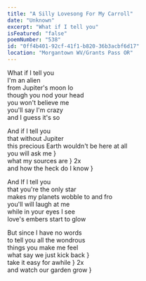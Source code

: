 ```yaml
---
title: "A Silly Lovesong For My Carroll"
date: "Unknown"
excerpt: "What if I tell you"
isFeatured: "false"
poemNumber: "538"
id: "0ff4b401-92cf-41f1-b820-36b3acbf6d17"
location: "Morgantown WV/Grants Pass OR"
---
```


What if I tell you  
I'm an alien  
from Jupiter's moon Io  
though you nod your head  
you won't believe me  
you'll say I'm crazy  
and I guess it's so

And if I tell you  
that without Jupiter  
this precious Earth wouldn't be here at all  
you will ask me }  
what my sources are } 2x  
and how the heck do I know }

And If I tell you  
that you're the only star  
makes my planets wobble to and fro  
you'll will laugh at me  
while in your eyes I see  
love's embers start to glow

But since I have no words  
to tell you all the wondrous  
things you make me feel  
what say we just kick back }  
take it easy for awhile } 2x  
and watch our garden grow }
